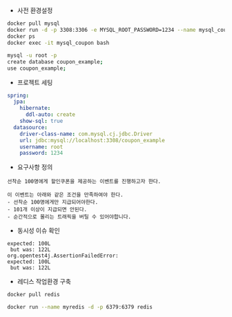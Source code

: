 ## 

- 사전 환경설정

```bash
docker pull mysql
docker run -d -p 3308:3306 -e MYSQL_ROOT_PASSWORD=1234 --name mysql_coupon mysql
docker ps
docker exec -it mysql_coupon bash
```

```bash
mysql -u root -p
create database coupon_example;
use coupon_example;
```

- 프로젝트 세팅

```yaml
spring:
  jpa:
    hibernate:
      ddl-auto: create
    show-sql: true
  datasource:
    driver-class-name: com.mysql.cj.jdbc.Driver
    url: jdbc:mysql://localhost:3308/coupon_example
    username: root
    password: 1234
```

- 요구사항 정의

```text
선착순 100명에게 할인쿠폰을 제공하는 이벤트를 진행하고자 한다.

이 이벤트는 아래와 같은 조건을 만족하여야 한다.
- 선착순 100명에게만 지급되어야한다.
- 101개 이상이 지급되면 안된다.
- 순간적으로 몰리는 트래픽을 버틸 수 있어야합니다.
```

- 동시성 이슈 확인

```text
expected: 100L
 but was: 122L
org.opentest4j.AssertionFailedError: 
expected: 100L
 but was: 122L
```

- 레디스 작업환경 구축

```bash
docker pull redis

docker run --name myredis -d -p 6379:6379 redis
```